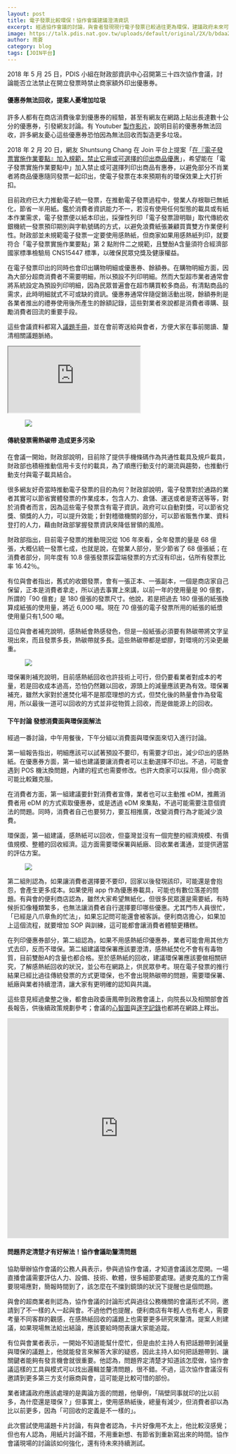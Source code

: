 ```yaml
---
layout: post
title: 電子發票比較環保！協作會議建議澄清資訊
excerpt: 經過協作會議的討論，與會者發現現行電子發票已較過往更為環保，建議政府未來可以澄清相關資訊，避免民眾誤會。
image: https://talk.pdis.nat.gov.tw/uploads/default/original/2X/b/bdaa29304fe0caa143d5fcb8dfc8cdc0c2958b0e.JPG
author: 雨蒼
category: blog
tags: [JOIN平台]
---
```


2018 年 5 月 25 日，PDIS 小組在財政部資訊中心召開第三十四次協作會議，討論能否立法禁止在開立發票時禁止商家額外印出優惠券。

#### 優惠券無法回收，提案人憂增加垃圾

許多人都有在商店消費後拿到優惠券的經驗，甚至有網友在網路上貼出長達數十公分的優惠券，引發網友討論。有 Youtuber [製作影片](https://www.youtube.com/watch?v=_vTEKDQPfXk)，說明目前的優惠券無法回收，許多網友憂心這些優惠券恐怕因為無法回收而製造更多垃圾。

2018 年 2 月 20 日，網友 Shuntsung Chang 在 Join 平台上提案「[在『電子發票實施作業要點』加入規範，禁止它用或可選擇的印出商品優惠](https://join.gov.tw/idea/detail/22f9d6ad-0d48-4c19-99f7-1f0f4dba8830)」，希望能在「電子發票實施作業要點中」加入禁止或可選擇列印出商品有惠券，以避免部分不肖業者將商品優惠隨同發票一起印出，使電子發票在本來預期有的環保效果上大打折扣。

目前政府已大力推動電子統一發票，在推動電子發票過程中，營業人存根聯已無紙化，節省一半用紙。鑑於消費者資訊能力不一，若沒有使用任何型態的載具或有紙本作業需求，電子發票便以紙本印出，採彈性列印「電子發票證明聯」取代傳統收銀機統一發票預印期別與字軌號碼的方式，以避免浪費紙張兼顧買賣雙方作業便利性。財政部並未規範電子發票一定要使用感熱紙，但商家如果用感熱紙列印，就要符合「電子發票實施作業要點」第 2 點附件二之規範，且雙酚A含量須符合經濟部國家標準檢驗局 CNS15447 標準，以確保民眾兌獎及健康權益。

在電子發票印出的同時也會印出購物明細或優惠券、餘額券。在購物明細方面，因為大部分超商消費者不需要明細，所以預設不列印明細。然而大型超市業者通常會將系統設定為預設列印明細，因為民眾普遍會在超市購買較多商品，有清點商品的需求，此時明細就式不可或缺的資訊。優惠券通常伴隨促銷活動出現，餘額券則是各業者推出的禮券使用後所產生的餘額記錄，這些對業者來說都是消費者導購、鼓勵消費者回流的重要手段。

這些會議資料都寫入[議題手冊](https://docs.google.com/document/d/1mQjn76eIojo68kr7Epq--0qX0vjNiLxlXzJXUoh3Fv0/edit)，並在會前寄送給與會者，方便大家在事前閱讀、釐清相關議題脈絡。

<iframe src="https://docs.google.com/document/d/e/2PACX-1vTyiwejDIYO2wiaXA2lQu_4NoIOhhvOw1hER8s9c-nyuVbqLw9aO8OFaIstQYWhX98OtMWe4mkbFj7K/pub?embedded=true"></iframe>

<figure>
  <img src="https://talk.pdis.nat.gov.tw/uploads/default/original/2X/e/ec6e667c8b9f90ab3cbe568c2b1b99a5e6141ce6.JPG">
  <figcaption></figcaption>
</figure>

#### 傳統發票需熱碳帶 造成更多污染

在會議一開始，財政部說明，目前除了提供手機條碼作為共通性載具及規戶載具，財政部也積極推動信用卡支付的載具，為了順應行動支付的潮流與趨勢，也推動行動支付與電子載具結合。

很多網友好奇當時推動電子發票的目的為何？財政部說明，電子發票對於通路的業者其實可以節省實體發票的作業成本，包含人力、倉儲、運送或者是寄送等等，對於消費者而言，因為這些電子發票含有電子資訊，政府可以自動對獎，可以節省兌獎、領獎的人力，可以提升效能；針對稽徵機關的部分，可以節省販售作業、資料登打的人力，藉由財政部掌握發票資訊來降低冒領的風險。

財政部指出，目前電子發票的推動現況從 106 年來看，全年發票的量是 68 億張，大概佔統一發票七成，也就是說，在營業人部分，至少節省了 68 億張紙；在消費者部分，同年度有 10.8 億張發票採雲端發票的方式沒有印出，佔所有發票比率 16.42％。

有位與會者指出，舊式的收銀發票，會有一張正本、一張副本，一個是商店家自己保留，正本是消費者拿走，所以過去事實上來講，以前一年的使用量是 90 億套，所謂的「90 億套」是 180 億張的發票尺寸。他說，若是把過去 180 億張的紙張換算成紙張的使用量，將近 6,000 噸。現在 70 億張的電子發票所用的紙張的紙漿使用量只有1,500 噸。

這位與會者補充說明，感熱紙會熱感發色，但是一般紙張必須要有熱碳帶將文字呈現出來，而且發票多長，熱碳帶就多長。這些熱碳帶都是塑膠，對環境的污染更嚴重。

<figure>
  <img src="https://talk.pdis.nat.gov.tw/uploads/default/original/2X/b/be9743760f56f73632bb5646e47045df1d557b79.JPG">
  <figcaption></figcaption>
</figure>

環保署則補充說明，目前感熱紙回收也許技術上可行，但仍要看業者對成本的考量，若是回收成本過高，恐怕仍然難以回收，源頭上的減量應該更為有效。環保署補充，雖然大家對於進焚化場不是那麼理想的方式，但焚化後的熱量會作為發電用，所以最後一道可以回收的方式並非從物質上回收，而是做能源上的回收。

#### 下午討論 發想消費面與環保面解法

經過一番討論，中午用餐後，下午分組以消費面與環保面來切入進行討論。

第一組報告指出，明細應該可以試著預設不要印，有需要才印出，減少印出的感熱紙。在優惠券方面，第一組也建議要讓消費者可以主動選擇不印出。不過，可能會遇到 POS 機汰換問題，內建的程式也需要修改。也許大商家可以採用，但小商家可能比較難克服。

在消費者方面，第一組建議要針對消費者宣傳，業者也可以主動推 eDM，推薦消費者用 eDM 的方式索取優惠券，或是透過 eDM 來集點，不過可能需要注意個資法的問題。同時，消費者自己也要努力，要互相推廣，改變消費行為才能減少浪費。

環保面，第一組建議，感熱紙可以回收，但臺灣並沒有一個完整的經濟規模、有價值規模、整體的回收經濟。這方面需要環保署與紙廠、回收業者溝通，並提供適當的評估方案。

<figure>
  <img src="https://talk.pdis.nat.gov.tw/uploads/default/original/2X/b/bdaa29304fe0caa143d5fcb8dfc8cdc0c2958b0e.JPG">
  <figcaption></figcaption>
</figure>

第二組則認為，如果讓消費者選擇要不要印，回家以後發現該印，可能還是會抱怨，會產生更多成本。如果使用 app 作為優惠券載具，可能也有數位落差的問題。有與會的便利商店認為，雖然大家希望無紙化，但很多民眾還是需要紙，有時候折扣像種類繁多，也無法讓消費者自行選擇要印哪些優惠。尤其門市人員很忙，「已經是八爪章魚的忙法」，如果忘記問可能還會被客訴。便利商店擔心，如果加上這個流程，就要增加 SOP 與訓練，這可能都會讓消費者體驗更糟糕。

在列印優惠券部分，第二組認為，如果不用感熱紙印優惠券，業者可能會用其他方式去印，反而不環保。第二組建議環保署應該要澄清，感熱紙焚化不會有有毒物質，目前雙酚A的含量也都合格。至於感熱紙的回收，建議環保署應該要做相關研究，了解感熱紙回收的狀況，並公布在網路上，供民眾參考。現在電子發票的推行結果已經比過往傳統發票的方式更環保，也不會出現熱碳帶的問題，需要環保署、紙廠與業者持續澄清，讓大家有更明確的認知與共識。

這些意見經過彙整之後，都會由政委唐鳳帶到政務會議上，向院長以及相關部會首長報告，供後續政策規劃參考；會議的[心智圖](https://realtimeboard.com/app/board/o9J_kz0WAU0=/)與[逐字記錄](https://sayit.pdis.nat.gov.tw/2018-05-25-%E9%96%8B%E6%94%BE%E6%94%BF%E5%BA%9C%E8%81%AF%E7%B5%A1%E4%BA%BA%E7%AC%AC%E4%B8%89%E5%8D%81%E5%9B%9B%E6%AC%A1%E5%8D%94%E4%BD%9C%E6%9C%83%E8%AD%B0)也都將在網路上釋出。

<iframe width="100%" height="500" title="realtimeboard" src="https://realtimeboard.com/app/embed/o9J_kz0WAU0=/?&pres=1" frameborder="0" scrolling="no" allowfullscreen></iframe>

#### 問題界定清楚才有好解法！協作會議助釐清問題

協助舉辦協作會議的公務人員表示，參與過協作會議，才知道會議該怎麼開。一場直播會議需要評估人力、設備、技術、軟體，很多細節要處理。遞麥克風的工作需要現場應對，簡報時間到了，該怎麼在不擋到鏡頭的狀況下提醒也是個問題。

與會的超商業者則認為，協作會議的討論形式與過往公務機關的會議形式不同，邀請到了不一樣的人一起與會。不過他們也提醒，便利商店有年輕人也有老人，需要考量不同客群的觀感，在感熱紙回收的議題上也需要更多研究來釐清。提案人則建議，如果現場無法給出結論，應該要給時間表讓大家能追蹤。

有位與會業者表示，一開始不知道能幫什麼忙，但是由於主持人有把話題帶到減量與環保的議題上，他就能發言來解答大家的疑惑，因此主持人如何把話題帶到、讓關鍵者能夠有發言機會就很重要。他認為，問題界定清楚才知道該怎麼做，協作會議這樣的工具與模式可以找出邏輯並釐清問題，很不錯。不過，這次協作會議沒有邀請到更多第三方支付廠商與會，這可能是比較可惜的部份。

業者建議政府應該處理的是輿論方面的問題，他舉例，「隔壁同事就印的比以前多，為什麼還是環保？」但事實上，使用感熱紙後，總量有減少，但消費者卻以為比以前更多，因為「可回收的定義是不一樣的」。

此次嘗試使用議題卡片討論，有與會者認為，卡片好像用不太上，他比較沒感覺；但也有人認為，用紙片討論不錯，不用重新想、有節省到重新寫出來的時間。協作會議現場的討論該如何強化，還有待未來持續測試。